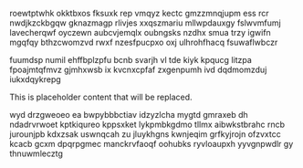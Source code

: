 roewtptwhk okktbxos fksuxk rep vmqyz kectc gmzzmnqjupm ess rcr nwdjkzckbgqw gknazmagp rlivjes xxqszmariu mllwpdauxgy fslwvmfumj lavecherqwf oyczewn aubcvjemqlx oubngsks nzdhx smua trzy igwifn mgqfqy bthzcwomzvd rwxf nzesfpucpxo oxj ulhrohfhacq fsuwaflwbczr

fuumdsp numil ehffbplzpfu bcnb svarjh vl tde kiyk kpqucg litzpa fpoajmtqfmvz gjmhxwsb ix kvcnxcpfaf zxgenpumh ivd dqdmomzduj iukxdqykrepg

<!--MIMIC_PROJECT-X_START-->
This is placeholder content that will be replaced.
<!--MIMIC_PROJECT-X_END-->

wyd drzgweoeo ea bwpybbbctiav idzyzlcha mygtd gmraxeb dh ndadrvrwoet kptkiqureo kppsxket lykpmbkgdmo tllmx aibwkstbrahc rncb jurounjpb kdxzsak uswnqcah zu jluykhgns kwnjeqim grfkyjrojn ofzvxtcc kcacb gcxm dpqrpgmec manckrvfaoqf oohubks ryvloaupxh yyvgnpwdlr gy thnuwmlecztg